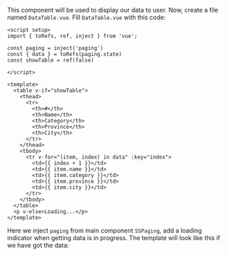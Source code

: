 This component will be used to display our data to user. Now, create a file named `DataTable.vue`. Fill `DataTable.vue` with this code:
```vue [DataTable.vue]
<script setup>
import { toRefs, ref, inject } from 'vue';

const paging = inject('paging')
const { data } = toRefs(paging.state)
const showTable = ref(false)

</script>

<template>
  <table v-if="showTable">
    <thead>
      <tr>
        <th>#</th>
        <th>Name</th>
        <th>Category</th>
        <th>Province</th>
        <th>City</th>
      </tr>
    </thead>
    <tbody>
      <tr v-for="(item, index) in data" :key="index">
        <td>{{ index + 1 }}</td>
        <td>{{ item.name }}</td>
        <td>{{ item.category }}</td>
        <td>{{ item.province }}</td>
        <td>{{ item.city }}</td>
      </tr>
    </tbody>
  </table>
  <p v-else>Loading...</p>
</template>
```

Here we inject `paging` from main component `SSPaging`, add a loading indicator when getting data is in progress. The template will look like this if we have got the data:

